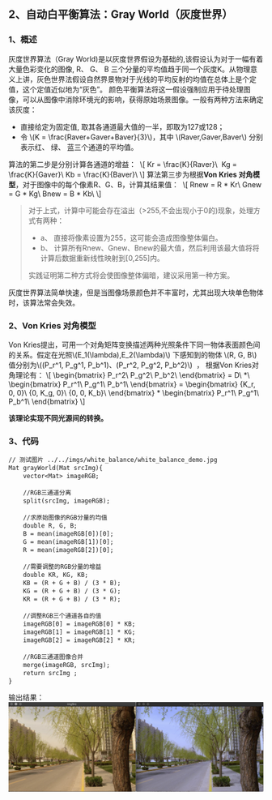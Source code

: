 ## 2、自动白平衡算法：Gray World（灰度世界）
### 1、概述
灰度世界算法（Gray World)是以灰度世界假设为基础的,该假设认为对于一幅有着大量色彩变化的图像, R、 G、 B 三个分量的平均值趋于同一个灰度K。从物理意义上讲，灰色世界法假设自然界景物对于光线的平均反射的均值在总体上是个定值，这个定值近似地为“灰色”。 颜色平衡算法将这一假设强制应用于待处理图像，可以从图像中消除环境光的影响，获得原始场景图像。一般有两种方法来确定该灰度： 

* 直接给定为固定值, 取其各通道最大值的一半，即取为127或128； 
* 令 \\(K = \frac{Raver+Gaver+Baver}{3}\\)，其中 \\(Raver,Gaver,Baver\\) 分别表示红、 绿、 蓝三个通道的平均值。 

算法的第二步是分别计算各通道的增益： 
\\[
Kr = \frac{K}{Raver}\\ 
Kg = \frac{K}{Gaver}\\
Kb = \frac{K}{Baver}\\
\\]
算法第三步为根据**Von Kries 对角模型**，对于图像中的每个像素R、G、B，计算其结果值： 
\\[
Rnew = R * Kr\\
Gnew = G * Kg\\
Bnew = B * Kb\\
\\]

> 对于上式，计算中可能会存在溢出（>255,不会出现小于0的)现象，处理方式有两种：
>
> * a、 直接将像素设置为255，这可能会造成图像整体偏白。 
> * b、 计算所有Rnew、Gnew、Bnew的最大值，然后利用该最大值将将计算后数据重新线性映射到[0,255]内。
>
>实践证明第二种方式将会使图像整体偏暗，建议采用第一种方案。 

灰度世界算法简单快速，但是当图像场景颜色并不丰富时，尤其出现大块单色物体时，该算法常会失效。

### 2、**Von Kries 对角模型**
Von Kries提出，可用一个对角矩阵变换描述两种光照条件下同一物体表面颜色间的关系。假定在光照\\(E_1(\lambda),E_2(\lambda)\\) 下感知到的物体 \\(R, G, B\\)值分别为\\((P_r^1, P_g^1, P_b^1)、(P_r^2, P_g^2, P_b^2)\\)  ， 根据Von Kries对角理论有：
\\[
\begin{bmatrix}
P_r^2\\
P_g^2\\
P_b^2\\
\end{bmatrix} = D\ *\ 
\begin{bmatrix}
P_r^1\\
P_g^1\\
P_b^1\\
\end{bmatrix} = 
\begin{bmatrix}
{K_r, 0, 0}\\
{0, K_g, 0}\\
{0, 0, K_b}\\
\end{bmatrix} * 
\begin{bmatrix}
P_r^1\\
P_g^1\\
P_b^1\\
\end{bmatrix}
\\]

**该理论实现不同光源间的转换。**

### **3、代码**
	// 测试图片 ../../imgs/white_balance/white_balance_demo.jpg
	Mat grayWorld(Mat srcImg){
	    vector<Mat> imageRGB;
	
	    //RGB三通道分离
	    split(srcImg, imageRGB);
	
	    //求原始图像的RGB分量的均值
	    double R, G, B;
	    B = mean(imageRGB[0])[0];
	    G = mean(imageRGB[1])[0];
	    R = mean(imageRGB[2])[0];
	
	    //需要调整的RGB分量的增益
	    double KR, KG, KB;
	    KB = (R + G + B) / (3 * B);
	    KG = (R + G + B) / (3 * G);
	    KR = (R + G + B) / (3 * R);
	
	    //调整RGB三个通道各自的值
	    imageRGB[0] = imageRGB[0] * KB;
	    imageRGB[1] = imageRGB[1] * KG;
	    imageRGB[2] = imageRGB[2] * KR;
	
	    //RGB三通道图像合并
	    merge(imageRGB, srcImg);
	    return srcImg ;
	}
	
输出结果：
![白平衡--灰度世界算法](../../imgs/white_balance/result-white_balance_gray_world.png)



